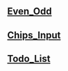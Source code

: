 ## [Even_Odd](https://namastedev.com/practice/even-or-odd)

## [Chips_Input](https://namastedev.com/practice/chips-input)

## [Todo_List](https://namastedev.com/practice/todo-list)